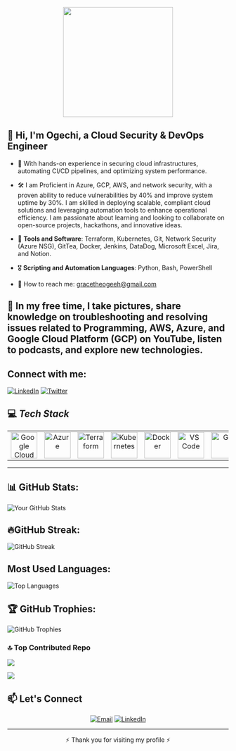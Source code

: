 <!-- Header Section -->
<p align="center">
  <img width="250" src="https://media.giphy.com/media/jIgXf4hgbHCeKiXpvt/giphy.gif">
</p>

<!-- About Me Section -->
## 👋 **Hi, I'm Ogechi, a Cloud Security & DevOps Engineer**
- 🌱 With hands-on experience in securing cloud infrastructures, automating CI/CD pipelines, and optimizing system performance.
  
- 🛠️ I am Proficient in Azure, GCP, AWS, and network security, with a proven ability to reduce vulnerabilities by 40% and improve system uptime by 30%. I am skilled in deploying scalable, compliant cloud solutions and leveraging automation tools to enhance operational efficiency. I am passionate about learning and looking to collaborate on open-source projects, hackathons, and innovative ideas.
  
- 🎯 **Tools and Software**: Terraform, Kubernetes, Git, Network Security (Azure NSG), GitTea, Docker, Jenkins, DataDog, Microsoft Excel, Jira, and Notion.
- 🎖 **Scripting and Automation Languages**: Python, Bash, PowerShell
  
- 📝 How to reach me: gracetheogeeh@gmail.com

##  🎤 In my free time, I take pictures, share knowledge on troubleshooting and resolving issues related to Programming, AWS, Azure, and Google Cloud Platform (GCP) on YouTube, listen to podcasts, and explore new technologies.



##  Connect with me:

[![LinkedIn](https://img.shields.io/badge/LinkedIn-%230077B5.svg?style=flat&logo=linkedin&logoColor=white)](https://www.linkedin.com/in/ogechiegbodo/)
[![Twitter](https://img.shields.io/badge/Twitter-%231DA1F2.svg?style=flat&logo=twitter&logoColor=white)](https://x.com/NanceeGracie)


## 💻 *Tech Stack*
<table align="center">
 <tr>
   <td align="center"><img src="https://cdn.jsdelivr.net/gh/devicons/devicon/icons/googlecloud/googlecloud-original.svg" width="60" alt="Google Cloud"/></td>
   <td align="center"><img src="https://cdn.jsdelivr.net/gh/devicons/devicon/icons/azure/azure-original.svg" width="60" alt="Azure"/></td>
   <td align="center"><img src="https://cdn.jsdelivr.net/gh/devicons/devicon/icons/terraform/terraform-original.svg" width="60" alt="Terraform"/></td>
   <td align="center"><img src="https://cdn.jsdelivr.net/gh/devicons/devicon/icons/kubernetes/kubernetes-plain.svg" width="60" alt="Kubernetes"/></td>
   <td align="center"><img src="https://cdn.jsdelivr.net/gh/devicons/devicon/icons/docker/docker-original.svg" width="60" alt="Docker"/></td>
   <td align="center"><img src="https://cdn.jsdelivr.net/gh/devicons/devicon/icons/vscode/vscode-original.svg" width="60" alt="VS Code"/></td>
   <td align="center"><img src="https://cdn.jsdelivr.net/gh/devicons/devicon/icons/git/git-original.svg" width="60" alt="Git"/></td>
   <td align="center"><img src="https://cdn.jsdelivr.net/gh/devicons/devicon/icons/linux/linux-original.svg" width="60" alt="Linux"/></td>
   <td align="center"><img src="https://img.shields.io/badge/Datadog-632CA6?style=flat&logo=datadog&logoColor=white" alt="Datadog" /></td>
   <td align="center"><img src="https://img.shields.io/badge/Cockpit-005CA9?style=flat&logoColor=white" alt="Cockpit"/></td>
 </tr>
</table>
 
---


##  📊 GitHub Stats:

![Your GitHub Stats](https://github-readme-stats.vercel.app/api?username=Trivancee&show_icons=true&theme=dark&count_private=true)


##  🔥GitHub Streak:

![GitHub Streak](https://streak-stats.demolab.com/?user=Trivancee&theme=dark&hide_border=false)







##  Most Used Languages:

![Top Languages](https://github-readme-stats.vercel.app/api/top-langs/?username=Trivancee&layout=compact&theme=dark)


## 🏆 GitHub Trophies:

![GitHub Trophies](https://github-profile-trophy.vercel.app/?username=Trivancee&theme=darkhub&margin-w=15&margin-h=15)


### 🔝 Top Contributed Repo
![](https://github-contributor-stats.vercel.app/api?username=Trivancee&limit=5&theme=dark&combine_all_yearly_contributions=true)


![](https://komarev.com/ghpvc/?username=Trivancee&color=blue)



<!-- Contact Section -->
## 📫 **Let's Connect**
<p align="center">
  <a href="mailto:ogechigrace67@gmail.com"><img src="https://img.shields.io/badge/Email-D14836?logo=gmail&logoColor=white&style=for-the-badge" alt="Email"/></a>
  <a href="https://www.linkedin.com/in/ogeegbodo/"><img src="https://img.shields.io/badge/LinkedIn-0077B5?logo=linkedin&logoColor=white&style=for-the-badge" alt="LinkedIn"/></a>
</p>

---

<p align="center">⚡ Thank you for visiting my profile ⚡</p>





<!---
Ifeomacloud/Ifeomacloud is a ✨ special ✨ repository because its `README.md` (this file) appears on your GitHub profile.
You can click the Preview link to take a look at your changes.
--->
